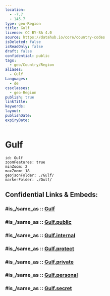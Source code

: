 ```yaml
---
location:
  - -7.7
  - 145.7
type: geo-Region
title: Gulf
license: CC BY-SA 4.0
source: https://datahub.io/core/country-codes
isDeleted: false
isReadOnly: false
draft: false
confidential: public
tags:
  - geo/Country/Region
aliases:
  - Gulf
Languages:
  - de
cssclasses:
  - geo-Region
publish: true
linkTitle:
keywords:
layout:
publishDate:
expiryDate:
---
```


# Gulf

```leaflet
id: Gulf
zoomFeatures: true 
minZoom: 2 
maxZoom: 18
geojsonFolder: ./Gulf/
markerFolder: ./Gulf/
```


## Confidential Links & Embeds: 

### #is_/same_as :: [Gulf](/_Standards/Earth/Continent/Asia/Asia~South~East/Malay_Archipelago/Papua-New_Guinea/Provinces~Papua/Gulf.md) 

### #is_/same_as :: [Gulf.public](/_public/Earth/Continent/Asia/Asia~South~East/Malay_Archipelago/Papua-New_Guinea/Provinces~Papua/Gulf.public.md) 

### #is_/same_as :: [Gulf.internal](/_internal/Earth/Continent/Asia/Asia~South~East/Malay_Archipelago/Papua-New_Guinea/Provinces~Papua/Gulf.internal.md) 

### #is_/same_as :: [Gulf.protect](/_protect/Earth/Continent/Asia/Asia~South~East/Malay_Archipelago/Papua-New_Guinea/Provinces~Papua/Gulf.protect.md) 

### #is_/same_as :: [Gulf.private](/_private/Earth/Continent/Asia/Asia~South~East/Malay_Archipelago/Papua-New_Guinea/Provinces~Papua/Gulf.private.md) 

### #is_/same_as :: [Gulf.personal](/_personal/Earth/Continent/Asia/Asia~South~East/Malay_Archipelago/Papua-New_Guinea/Provinces~Papua/Gulf.personal.md) 

### #is_/same_as :: [Gulf.secret](/_secret/Earth/Continent/Asia/Asia~South~East/Malay_Archipelago/Papua-New_Guinea/Provinces~Papua/Gulf.secret.md)

